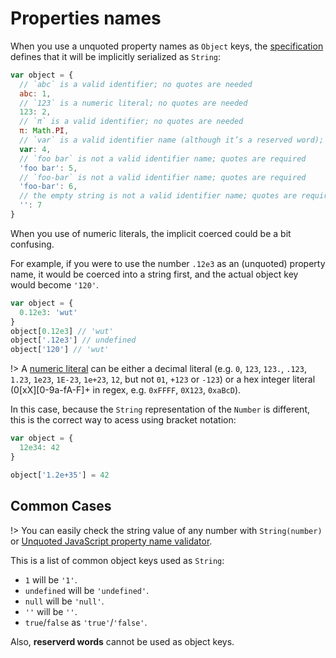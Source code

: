 # Properties names

When you use a unquoted property names as `Object` keys, the [specification](http://es5.github.io/x8.html#x8.10) defines that it will be implicitly serialized as `String`:

```js
var object = {
  // `abc` is a valid identifier; no quotes are needed
  abc: 1,
  // `123` is a numeric literal; no quotes are needed
  123: 2,
  // `π` is a valid identifier; no quotes are needed
  π: Math.PI,
  // `var` is a valid identifier name (although it’s a reserved word); no quotes are needed
  var: 4,
  // `foo bar` is not a valid identifier name; quotes are required
  'foo bar': 5,
  // `foo-bar` is not a valid identifier name; quotes are required
  'foo-bar': 6,
  // the empty string is not a valid identifier name; quotes are required
  '': 7
}
```

When you use of numeric literals, the implicit coerced could be a bit confusing.

For example, if you were to use the number `.12e3` as an (unquoted) property name, it would be coerced into a string first, and the actual object key would become `'120'`.

```js
var object = {
  0.12e3: 'wut'
}
object[0.12e3] // 'wut'
object['.12e3'] // undefined
object['120'] // 'wut'
```

!>  A [numeric literal](http://es5.github.io/x7.html#x7.8.3) can be either a decimal literal (e.g. `0`, `123`, `123.`, `.123`, `1.23`, `1e23`, `1E-23`, `1e+23`, `12`, but not `01`, `+123` or `-123`) or a hex integer literal (0[xX][0-9a-fA-F]+ in regex, e.g. `0xFFFF`, `0X123`, `0xaBcD`).

In this case, because the `String` representation of the `Number` is different, this is the correct way to acess using bracket notation:

```js
var object = {
  12e34: 42
}

object['1.2e+35'] = 42
```

## Common Cases

!> You can easily check the string value of any number with `String(number)` or [Unquoted JavaScript property name validator](https://mothereff.in/js-properties#12e34).

This is a list of common object keys used as `String`:

- `1` will be `'1'`.
- `undefined` will be `'undefined'`.
- `null` will be `'null'`.
- `''` will be `''`.
- `true`/`false` as `'true'`/`'false'`.

Also, **reserverd words** cannot be used as object keys.
